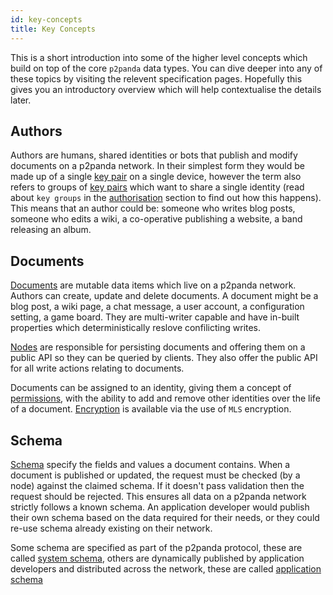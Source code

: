 ```yaml
---
id: key-concepts
title: Key Concepts
---
```


This is a short introduction into some of the higher level concepts which build on top of the core `p2panda` data types. You can dive deeper into any of these topics by visiting the relevent specification pages. Hopefully this gives you an introductory overview which will help contextualise the details later.

## Authors

Authors are humans, shared identities or bots that publish and modify documents on a p2panda network. In their simplest form they would be made up of a single [key pair][keypairs] on a single device, however the term also refers to groups of [key pairs][keypairs] which want to share a single identity (read about `key groups` in the [authorisation][authorisation] section to find out how this happens). This means that an author could be: someone who writes blog posts, someone who edits a wiki, a co-operative publishing a website, a band releasing an album.

## Documents

[Documents][documents] are mutable data items which live on a p2panda network. Authors can create, update and delete documents. A document might be a blog post, a wiki page, a chat message, a user account, a configuration setting, a game board. They are multi-writer capable and have in-built properties which deterministically reslove confilicting writes.

[Nodes][nodes] are responsible for persisting documents and offering them on a public API so they can be queried by clients. They also offer the public API for all write actions relating to documents.

Documents can be assigned to an identity, giving them a concept of [permissions][authorisation], with the ability to add and remove other identities over the life of a document. [Encryption][encryption] is available via the use of `MLS` encryption.

## Schema

[Schema][schemas] specify the fields and values a document contains. When a document is published or updated, the request must be checked (by a node) against the claimed schema. If it doesn't pass validation then the request should be rejected. This ensures all data on a p2panda network strictly follows a known schema. An application developer would publish their own schema based on the data required for their needs, or they could re-use schema already existing on their network.

Some schema are specified as part of the p2panda protocol, these are called [system schema][system-schema], others are dynamically published by application developers and distributed across the network, these are called [application schema][application-schema]

[documents]: /specification/data-types/documents
[schemas]: /specification/data-types/schemas
[application-schema]: /specification/data-types/schemas#system-and-application-schemas
[system-schema]: /specification/data-types/schemas#system-schemas
[nodes]: /specification/networking/clients-nodes
[encryption]: /specification/encryption
[authorisation]: /specification/authorisation
[keypairs]: /specification/data-types/key-pairs
